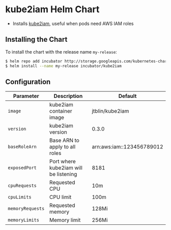 # kube2iam Helm Chart

* Installs [kube2iam](https://github.com/jtblin/kube2iam), useful when pods need AWS IAM roles

## Installing the Chart

To install the chart with the release name `my-release`:

```bash
$ helm repo add incubator http://storage.googleapis.com/kubernetes-charts-incubator
$ helm install --name my-release incubator/kube2iam
```

## Configuration

| Parameter                  | Description                                       | Default                  |
|----------------------------|---------------------------------------------------|--------------------------|
| `image`                    | kube2iam container image                          | jtblin/kube2iam          |
| `version`                  | kube2iam version                                  | 0.3.0                    |
| `baseRoleArn`              | Base ARN to apply to all roles                    | arn:aws:iam::123456789012|
| `exposedPort`              | Port where kube2iam will be listening             | 8181                     |
| `cpuRequests`              | Requested CPU                                     | 10m                      |
| `cpuLimits`                | CPU limit                                         | 100m                     |
| `memoryRequests`           | Requested memory                                  | 128Mi                    |
| `memoryLimits`             | Memory limit                                      | 256Mi                    |